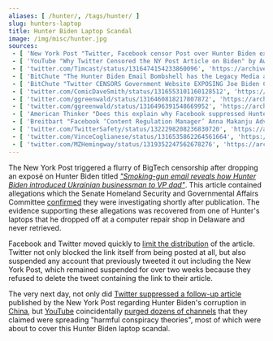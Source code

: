 ```yaml
---
aliases: [ /hunter/, /tags/hunter/ ]
slug: hunters-laptop
title: Hunter Biden Laptop Scandal
image: /img/misc/hunter.jpg
sources:
 - [ 'New York Post "Twitter, Facebook censor Post over Hunter Biden exposé" by Noah Manskar (14 Oct 2020)', 'https://nypost.com/2020/10/14/facebook-twitter-block-the-post-from-posting/' ]
 - [ 'YouTube "Why Twitter Censored the NY Post Article on Biden" by AwakenWithJP (20 Oct 2020)', 'https://www.youtube.com/watch?v=jrjI2X9TIZA' ]
 - [ 'twitter.com/Timcast/status/1316474154233860096', 'https://archive.is/dBc3Y' ]
 - [ 'BitChute "The Hunter Biden Email Bombshell has the Legacy Media and Big Tech in a Damage Control Meltdown" by Styxhexenhammer666 (15 Oct 2020)', 'https://www.bitchute.com/video/FRIRzmpbddU/' ]
 - [ 'BitChute "Twitter CENSORS Government Website EXPOSING Joe Biden Corruption, The LIES About It, Total INSANIT.." by Tim Pool (15 Oct 2020)', 'https://www.bitchute.com/video/UgNWKIXvHp8/' ]
 - [ 'twitter.com/ComicDaveSmith/status/1316553101160128512', 'https://archive.is/UMl3I' ]
 - [ 'twitter.com/ggreenwald/status/1316460818217807872', 'https://archive.is/PoNJw' ]
 - [ 'twitter.com/ggreenwald/status/1316496391548669952', 'https://archive.is/Ol8IP' ]
 - [ 'American Thinker "Does this explain why Facebook suppressed Hunter Biden revelations?" by Andrea Widburg (18 Oct 2020)', 'https://archive.is/RnUJb' ]
 - [ 'Breitbart "Facebook ‘Content Regulation Manager’ Anna Makanju Advised Joe Biden on Ukraine" by Allum Bokhari (18 Oct 2020)', 'https://archive.is/qsTBU' ]
 - [ 'twitter.com/TwitterSafety/status/1322298208236830720', 'https://archive.is/kbVNz' ]
 - [ 'twitter.com/VinceCoglianese/status/1316535862264561664', 'https://archive.is/5BeeR' ]
 - [ 'twitter.com/MZHemingway/status/1319352247562678276', 'https://archive.is/Ui1cF' ]
---
```


The New York Post triggered a flurry of BigTech censorship after dropping an
exposé on Hunter Biden titled [_"Smoking-gun email reveals how Hunter Biden
introduced Ukrainian businessman to VP
dad"_](https://nypost.com/2020/10/14/email-reveals-how-hunter-biden-introduced-ukrainian-biz-man-to-dad/).
This article contained allegations which the Senate Homeland Security and
Governmental Affairs Committee
[confirmed](https://archive.is/JOKqx#selection-2027.0-2027.190) they were
investigating shortly after publication. The evidence supporting these
allegations was recovered from one of Hunter's laptops that he dropped off at a
computer repair shop in Delaware and never retrieved.

Facebook and Twitter moved quickly to [limit the
distribution](/events/facebook-twitter-suppress-nypost-hunter-expose/) of the
article. Twitter not only blocked the link itself from being posted at all, but
also suspended any account that previously tweeted it out including the New
York Post, which remained suspended for over two weeks because they refused to
delete the tweet containing the link to their article.

The very next day, not only did [Twitter suppressed a follow-up
article](/events/twitter-suppresses-nypost-followup-on-hunter-corruption-in-china/)
published by the New York Post regarding Hunter Biden's corruption in
[China](/china/), but [YouTube](/youtube/) coincidentally [purged dozens of
channels](/events/youtube-purges-harmful-conpsiracy-channels/) that they
claimed were spreading "harmful conspiracy theories", most of which were about
to cover this Hunter Biden laptop scandal.
